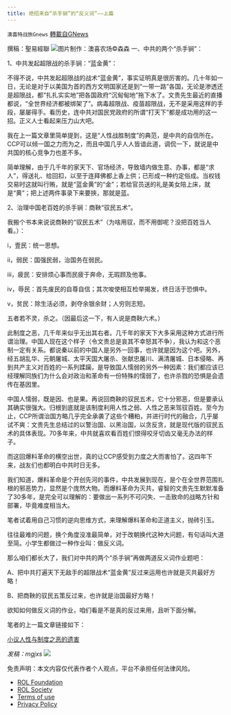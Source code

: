 ```yaml
---
title: 绝招来自“杀手锏”的“反义词”——上篇
---
```

`澳喜特战旅Gnews` [轉載自GNews](https://gnews.org/zh-hans/1789646/)

撰稿：聖易經聯
![](https://assets.gnews.org/wp-content/uploads/2021/12/253.jpg)图片制作：澳喜农场©森森
一、中共的两个“杀手锏”：

1、中共发起超限战的杀手锏：“蓝金黄”：

不得不说，中共发起超限战的战术“蓝金黄”，事实证明真是很厉害的。几十年如一日，无论是对于以美国为首的西方文明国家还是到“一带一路”各国，无论是渗透还是超限战，都“扎扎实实地”把各国政府“沉甸甸地”拖下水了。文贵先生最近的直播都说，“全世界经济都被绑架了”。病毒超限战、疫苗超限战，无不是采用这样的手段，屡屡得手。看历史，连中共对国民党政府的所谓“打天下”都是成功用的这一招。正义人士看起来压力山大吧。

我在上一篇文章里简单提到，这是“人性战胜制度”的典范，是中共的自信所在。CCP可以倾一国之力而为之，而且中国几乎人人皆谙此道，调侃一下，就说是中共国的核心竞争力也差不多。

简单理解，由于几千年的家天下、官场经济，导致墙内做生意、办事，都是“求人”，得送礼、给回扣，以至于连拜佛都上香上供；已形成一种约定俗成。当权钱交易时这就叫行贿，就是“蓝金黄”的“金”；若给官员送的礼是美女陪上床，就是“黄”；把上述两件事录下来要挾，那就是蓝。

2、治理中国老百姓的杀手锏：商鞅“驭民五术”。

我搬个书本来说说商鞅的“驭民五术”（为啥用驭，而不用御呢？没把百姓当人看。）：

i，壹民：统一思想。

ii，弱民：国强民弱，治国务在弱民。

iii，疲民：安排烦心事而民疲于奔命，无瑕顾及他事。

iv，辱民：首先废民的自尊自信；其次唆使相互检举揭发，终日活于恐惧中。

v，贫民：除生活必须，剥夺余银余财；人穷则志短。

五者若不灵，杀之。（因最后这一下，有人说是商鞅六术。）

此制度之恶，几千年来似乎无出其右者。几千年的家天下大多采用这种方式进行所谓治理。中国人现在这个样子（令文贵总是哀其不幸怒其不争），我认为和这个恶制一定有关系。都说秦以前的中国人是另外一回事，也许就是因为这个吧。另外，经五胡乱华、元朝屠城、太平天国大屠杀、张献忠屠川、满清屠城、日本侵略、再到共产主义对百姓的一系列蹂躏，是导致国人懦弱的另外一种因素：我们都应该已经理解同族们为什么会对政治和革命有一份特殊的懦弱了，也许杀戮的恐惧是会遗传在基因里。

中国人懦弱，既是因、也是果。再说回商鞅的驭民五术，它十分邪恶，但是要承认其确实很强大。归根到底就是该制度利用人性之弱、人性之恶来驾驭百姓。至今为止，CCP所谓治国方略几乎完全承袭了这些个糟粕，并进行时代的融合，几乎屡试不爽：文贵先生总结过的以警治国、以黑治国，以贪反贪，就是现代版的驭民五术的具体表现。70多年来，中共就喜欢看百姓们恨得咬牙切齿又毫无办法的样子。

而这回爆料革命的横空出世，真的让CCP感受到力度之大而害怕了。这四年下来，战友们也都明白中共时日无多。

我们知道，爆料革命是个开创先河的事件，中共发展到现在，是个在全世界范围扎根的邪恶势力，显然是个庞然大物。而爆料革命为灭共，睿智的文贵先生默默准备了30多年，是完全可以理解的：要做出一系列不可闪失、一击致命的战略方针和部署，毕竟难度相当大。

笔者试着用自己习惯的逆向思维方式，来理解爆料革命和正道主义，抛砖引玉。

往往最难的问题，换个角度没准最简单，对于改朝换代这种大问题，有句话叫大道至简。小学生都做过一种作业叫：做反义词。

那么咱们都长大了，我们对中共的两个“杀手锏”再做两道反义词作业题吧：

A、把中共打遍天下无敌手的超限战术“蓝金黄”反过来运用也许就是灭共最好方略！

B、把商鞅的驭民五策反过来，也许就是治国最好方略！

欲知如何做反义词的作业，咱们看是不是真的反过来用，且听下面分解。

笔者的上一篇文章链接如下：

[小议人性与制度之恶的遗害](https://gnews.org/zh-hans/1760735/)

*发稿：mgjxs*
![](https://assets.gnews.org/wp-content/uploads/2021/12/TA1-1.jpg)
 

免责声明：本文内容仅代表作者个人观点，平台不承担任何法律风险。

- [ROL Foundation](https://rolfoundation.org/)
- [ROL Society](https://rolsociety.org/)
- [Terms of use](https://gnews.org/terms-of-use-3/)
- [Privacy Policy](https://gnews.org/privacy-policy/)
